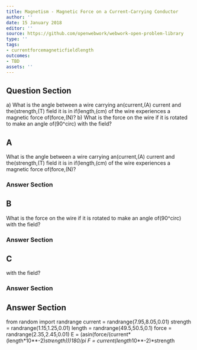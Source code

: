 ```yaml
---
title: Magnetism - Magnetic Force on a Current-Carrying Conductor
author: ''
date: 15 January 2018
editor: ''
source: https://github.com/openwebwork/webwork-open-problem-library
type: ''
tags:
- currentforcemagneticfieldlength
outcomes:
- TBD
assets: ''
---
```


## Question Section 

a) What is the angle between a wire carrying an(current,(A) current and the(strength,(T) field it is in if(length,(cm) of the wire experiences a magnetic force of(force,(N)?
b) What is the force on the wire if it is rotated to make an angle of(90^circ) with the field?
## A
What is the angle between a wire carrying an(current,(A) current and the(strength,(T) field it is in if(length,(cm) of the wire experiences a magnetic force of(force,(N)?
### Answer Section
## B
What is the force on the wire if it is rotated to make an angle of(90^circ) with the field?
### Answer Section
## C
with the field?
### Answer Section


## Answer Section

from random import randrange
current = randrange(7.95,8.05,0.01)
strength = randrange(1.15,1.25,0.01)
length = randrange(49.5,50.5,0.1)
force = randrange(2.35,2.45,0.01)
E = (asin(force/(current*(length*10**-2)*strength)))*180/pi
F = current*(length*10**-2)*strength